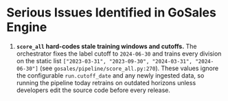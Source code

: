# Serious Issues Identified in GoSales Engine

1. **`score_all` hard-codes stale training windows and cutoffs.** The orchestrator fixes the label cutoff to `2024-06-30` and trains every division on the static list `["2023-03-31", "2023-09-30", "2024-03-31", "2024-06-30"]` (see `gosales/pipeline/score_all.py:270`). These values ignore the configurable `run.cutoff_date` and any newly ingested data, so running the pipeline today retrains on outdated horizons unless developers edit the source code before every release.
